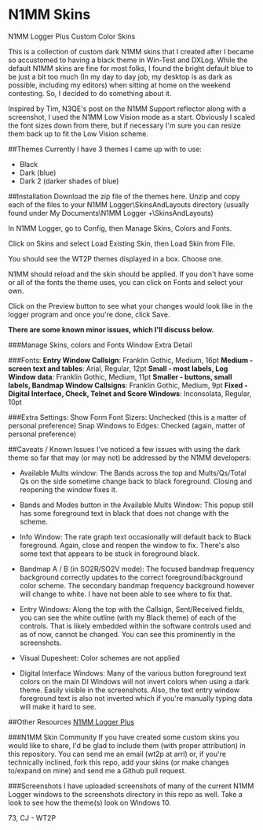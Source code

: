 # N1MM Skins
N1MM Logger Plus Custom Color Skins

This is a collection of custom dark N1MM skins that I created after I became so
accustomed to having a black theme in Win-Test and DXLog. While the default
N1MM skins are fine for most folks, I found the bright default blue to be just
a bit too much (In my day to day job, my desktop is as dark as possible, including
my editors) when sitting at home on the weekend contesting. So, I decided to do
something about it.

Inspired by Tim, N3QE's post on the N1MM Support reflector along with a screenshot,
I used the N1MM Low Vision mode as a start. Obviously I scaled the font sizes down
from there, but if necessary I'm sure you can resize them back up to fit the
Low Vision scheme.

##Themes
Currently I have 3 themes I came up with to use:
* Black
* Dark (blue)
* Dark 2 (darker shades of blue)

##Installation
Download the zip file of the themes here. Unzip and copy each of the files to your
N1MM Logger\SkinsAndLayouts directory (usually found under My Documents\N1MM Logger +\SkinsAndLayouts)

In N1MM Logger, go to Config, then Manage Skins, Colors and Fonts.

Click on Skins and select Load Existing Skin, then Load Skin from File.

You should see the WT2P themes displayed in a box. Choose one.

N1MM should reload and the skin should be applied. If you don't have some or all of the
fonts the theme uses, you can click on Fonts and select your own.

Click on the Preview button to see what your changes would look like in the
logger program and once you're done, click Save.

**There are some known minor issues, which I'll discuss below.**

###Manage Skins, colors and Fonts Window Extra Detail

###Fonts:
**Entry Window Callsign**: Franklin Gothic, Medium, 16pt
**Medium - screen text and tables**: Arial, Regular, 12pt
**Small - most labels, Log Window data**: Franklin Gothic, Medium, 11pt
**Smaller - buttons, small labels, Bandmap Window Callsigns**: Franklin Gothic, Medium, 9pt
**Fixed - Digital Interface, Check, Telnet and Score Windows**: Inconsolata, Regular, 10pt

###Extra Settings:
Show Form Font Sizers: Unchecked (this is a matter of personal preference)
Snap Windows to Edges: Checked (again, matter of personal preference)


##Caveats / Known Issues
I've noticed a few issues with using the dark theme so far that may (or may not)
be addressed by the N1MM developers:

* Available Mults window: The Bands across the top and Mults/Qs/Total Qs on the side
sometime change back to black foreground. Closing and reopening the window fixes it.

* Bands and Modes button in the Available Mults Window: This popup still has some
foreground text in black that does not change with the scheme.

* Info Window: The rate graph text occasionally will default back to Black foreground.
Again, close and reopen the window to fix. There's also some text that appears to be
stuck in foreground black.

* Bandmap A / B (in SO2R/SO2V mode): The focused bandmap frequency background correctly
updates to the correct foreground/background color scheme. The secondary bandmap frequency
background however will change to white. I have not been able to see where to fix that.

* Entry Windows: Along the top with the Callsign, Sent/Received fields, you can see the
white outline (with my Black theme) of each of the controls. That is likely embedded
within the software controls used and as of now, cannot be changed. You can see
this prominently in the screenshots.

* Visual Dupesheet: Color schemes are not applied

* Digital Interface Windows: Many of the various button foreground text colors on
the main DI Windows will not invert colors when using a dark theme. Easily visible
in the screenshots. Also, the text entry window foreground text is also not inverted
which if you're manually typing data will make it hard to see.

##Other Resources
[N1MM Logger Plus](https://n1mm.hamdocs.com/tiki-index.php)

###N1MM Skin Community
If you have created some custom skins you would like to share, I'd be glad to include
them (with proper attribution) in this repository. You can send me an email (wt2p at arrl)
or, if you're technically inclined, fork this repo, add your skins (or make changes to/expand on mine)
and send me a Github pull request.

###Screenshots
I have uploaded screenshots of many of the current N1MM Logger windows to the screenshots
directory in this repo as well. Take a look to see how the theme(s) look on Windows 10.

73,
CJ - WT2P
